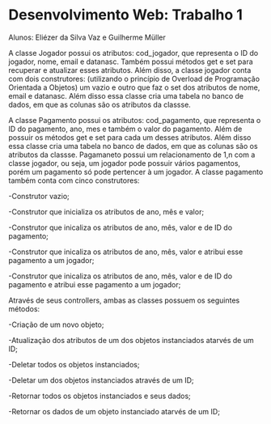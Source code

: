 # Desenvolvimento Web: Trabalho 1
Alunos: Eliézer da Silva Vaz e Guilherme Müller 

A classe Jogador possui os atributos: cod_jogador, que representa o ID do jogador, nome, email e datanasc. Também possui métodos get e set para recuperar e atualizar esses atributos. Além disso, a classe jogador conta com dois construtores: (utilizando o princípio de Overload de Programação Orientada a Objetos) um vazio e outro que faz o set dos atributos de nome, email e datanasc. Além disso essa classe cria uma tabela no banco de dados, em que as colunas são os atributos da classse.


A classe Pagamento possui os atributos: cod_pagamento, que representa o ID do pagamento, ano, mes e também o valor do pagamento. Além de possuir os métodos get e set para cada um desses atributos. Além disso essa classe cria uma tabela no banco de dados, em que as colunas são os atributos da classse. Pagamaneto possui um relacionamento de 1,n com a classe jogador, ou seja, um jogador pode possuir vários pagamentos, porém um pagamento só pode pertencer à um jogador. A classe pagamento também conta com cinco construtores: 

  -Construtor vazio;

  -Construtor que inicializa os atributos de ano, mês e valor;

  -Construtor que inicaliza os atributos de ano, mês, valor e de ID do pagamento; 

  -Construtor que inicaliza os atributos de ano, mês, valor e atribui esse pagamento a um jogador;

  -Construtor que inicaliza os atributos de ano, mês, valor e de ID do pagamento e atribui esse pagamento a um jogador; 

Através de seus controllers, ambas as classes possuem os seguintes métodos:

  -Criação de um novo objeto;

  -Atualização dos atributos de um dos objetos instanciados atarvés de um ID;
  
  -Deletar todos os objetos instanciados;

  -Deletar um dos objetos instanciados através de um ID;
  
  -Retornar todos os objetos instanciados e seus dados;
  
  -Retornar os dados de um objeto instanciado atarvés de um ID;

